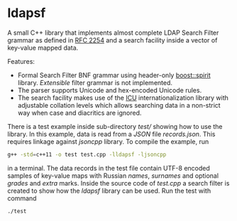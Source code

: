ldapsf
======

A small C++ library that implements almost complete LDAP Search Filter grammar
as defined in [RFC 2254](http://tools.ietf.org/search/rfc2254) and a search
facility inside a vector of key-value mapped data.

Features:

* Formal Search Filter BNF grammar using header-only
  [boost::spirit](https://www.boost.org/doc/libs/release/libs/spirit/) library.
  *Extensible* filter grammar is not implemented.
* The parser supports Unicode and hex-encoded Unicode rules.
* The search facility makes use of the [ICU](https://icu.unicode.org/)
  internationalization library with adjustable collation levels which allows
  searching data in a non-strict way when case and diacritics are ignored.

There is a test example inside sub-directory *test/* showing how to use the
library. In this example, data is read from a *JSON* file *records.json*. This
requires linkage against *jsoncpp* library. To compile the example, run

```sh
g++ -std=c++11 -o test test.cpp -lldapsf -ljsoncpp
```

in a terminal. The data records in the test file contain UTF-8 encoded samples
of key-value maps with Russian *names*, *surnames* and optional *grades* and
*extra* marks. Inside the source code of *test.cpp* a search filter is created
to show how the *ldapsf* library can be used. Run the test with command

```sh
./test
```

